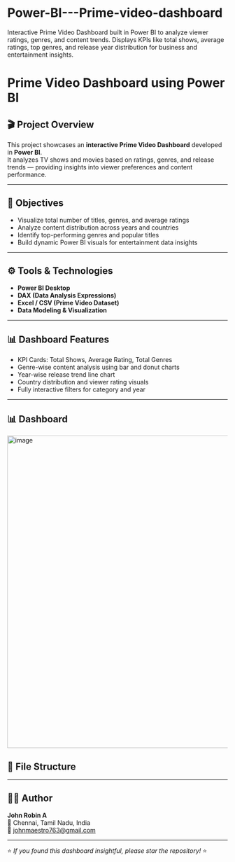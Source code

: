 # Power-BI---Prime-video-dashboard
Interactive Prime Video Dashboard built in Power BI to analyze viewer ratings, genres, and content trends. Displays KPIs like total shows, average ratings, top genres, and release year distribution for business and entertainment insights.
# Prime Video Dashboard using Power BI

## 🎬 Project Overview
This project showcases an **interactive Prime Video Dashboard** developed in **Power BI**.  
It analyzes TV shows and movies based on ratings, genres, and release trends — providing insights into viewer preferences and content performance.

---

## 🎯 Objectives
- Visualize total number of titles, genres, and average ratings  
- Analyze content distribution across years and countries  
- Identify top-performing genres and popular titles  
- Build dynamic Power BI visuals for entertainment data insights  

---

## ⚙️ Tools & Technologies
- **Power BI Desktop**
- **DAX (Data Analysis Expressions)**
- **Excel / CSV (Prime Video Dataset)**
- **Data Modeling & Visualization**

---

## 📊 Dashboard Features
- KPI Cards: Total Shows, Average Rating, Total Genres  
- Genre-wise content analysis using bar and donut charts  
- Year-wise release trend line chart  
- Country distribution and viewer rating visuals  
- Fully interactive filters for category and year  

---

## 📊 Dashboard


<img width="1300" height="714" alt="image" src="https://github.com/user-attachments/assets/3d98b7d2-e1c2-4e8e-9adf-16f5a5c80c2e" />


## 🧾 File Structure


---

## 👨‍💻 Author
**John Robin A**  
📍 Chennai, Tamil Nadu, India  
📧 johnmaestro763@gmail.com

---

⭐ *If you found this dashboard insightful, please star the repository!* ⭐
